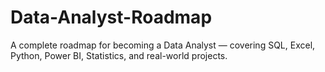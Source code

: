 # Data-Analyst-Roadmap
A complete roadmap for becoming a Data Analyst — covering SQL, Excel, Python, Power BI, Statistics, and real-world projects.
